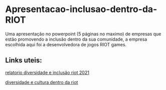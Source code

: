 # Apresentacao-inclusao-dentro-da-RIOT
Uma apresentação no powerpoint (5 páginas no maximo) de empresas que estão promovendo a inclusão dentro da sua comunidade, a empresa escolhida aqui foi a desenvolvedora de jogos RIOT games.


## Links uteis:

[relatorio diversidade e inclusão riot 2021](https://www.riotgames.com/darkroom/original/eb85041debdca6f82c15a8bed143493d:1be7e2dc9743d92a0d49f2f6b13f70c6/riot-diversity-inclusion-report-2021.pdf)

[diversidade e cultura dentro da riot](https://www.riotgames.com/en/diversity-inclusion-and-culture)
